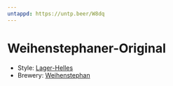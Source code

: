 ```yaml
---
untappd: https://untp.beer/W8dq
---
```


# Weihenstephaner-Original

- Style: [Lager-Helles](Lager-Helles.md)
- Brewery: [Weihenstephan](Weihenstephan.md)